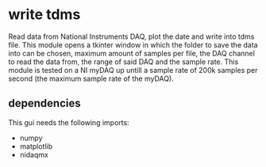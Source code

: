 # write tdms 

Read data from National Instruments DAQ, plot the date and write into tdms file. 
This module opens a tkinter window in which the folder to
save the data into can be chosen, maximum amount of samples per file, the DAQ channel to read the data from, the range of said DAQ and the sample rate. 
This module is tested on a NI myDAQ up untill a sample rate of 200k samples per second (the maximum sample rate of the myDAQ).

## dependencies
This gui needs the following imports:
* numpy
* matplotlib
* nidaqmx
